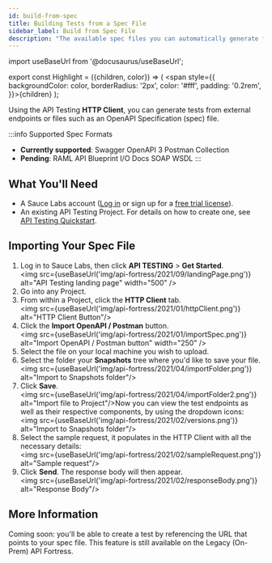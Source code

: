 ```yaml
---
id: build-from-spec
title: Building Tests from a Spec File
sidebar_label: Build from Spec File
description: "The available spec files you can automatically generate from are: Swagger, RAML, OpenAPI 3, API Blueprint, I/O Docs, SOAP WSDL, and Postman Collection."
---
```


import useBaseUrl from '@docusaurus/useBaseUrl';

export const Highlight = ({children, color}) => ( <span style={{
      backgroundColor: color,
      borderRadius: '2px',
      color: '#fff',
      padding: '0.2rem',
    }}>{children}</span> );


Using the API Testing **HTTP Client**, you can generate tests from external endpoints or files such as an OpenAPI Specification (spec) file.

:::info Supported Spec Formats
* **Currently supported**: <Highlight color="#37b732">Swagger</Highlight> <Highlight  color="#4e5b2e">OpenAPI 3</Highlight> <Highlight color="#ff6c37">Postman Collection</Highlight>
* **Pending**: <Highlight color="#29d3fe">RAML</Highlight> <Highlight color="#9073d2">API Blueprint</Highlight> <Highlight color="#c3090c">I/O Docs</Highlight> <Highlight color="#025b9c">SOAP</Highlight> <Highlight color="#025b9c">WSDL</Highlight>
:::

## What You'll Need

* A Sauce Labs account ([Log in](https://accounts.saucelabs.com/am/XUI/#login/) or sign up for a [free trial license](https://saucelabs.com/sign-up)).
* An existing API Testing Project. For details on how to create one, see [API Testing Quickstart](/api-testing/quickstart/).

## Importing Your Spec File

1. Log in to Sauce Labs, then click **API TESTING** > **Get Started**.<br/>
  <img src={useBaseUrl('img/api-fortress/2021/09/landingPage.png')} alt="API Testing landing page" width="500" />
1. Go into any Project.
1. From within a Project, click the __HTTP Client__ tab.<br/><img src={useBaseUrl('img/api-fortress/2021/01/httpClient.png')} alt="HTTP Client Button"/>
1. Click the **Import OpenAPI / Postman** button.<br/><img src={useBaseUrl('img/api-fortress/2021/01/importSpec.png')} alt="Import OpenAPI / Postman button" width="250" />
1. Select the file on your local machine you wish to upload.
1. Select the folder your **Snapshots** tree where you'd like to save your file.<br/><img src={useBaseUrl('img/api-fortress/2021/04/importFolder.png')} alt="Import to Snapshots folder"/>
1. Click **Save**.<br/><img src={useBaseUrl('img/api-fortress/2021/04/importFolder2.png')} alt="Import file to Project"/>Now you can view the test endpoints as well as their respective components, by using the dropdown icons:<br/><img src={useBaseUrl('img/api-fortress/2021/02/versions.png')} alt="Import to Snapshots folder"/>
1. Select the sample request, it populates in the HTTP Client with all the necessary details:<br/><img src={useBaseUrl('img/api-fortress/2021/02/sampleRequest.png')} alt="Sample request"/>
1. Click **Send**. The response body will then appear.<br/><img src={useBaseUrl('img/api-fortress/2021/02/responseBody.png')} alt="Response Body"/>



## More Information

Coming soon: you'll be able to create a test by referencing the URL that points to your spec file. This feature is still available on the Legacy (On-Prem) API Fortress.
